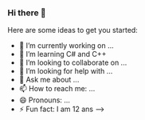 ### Hi there 👋


Here are some ideas to get you started:

- 🔭 I’m currently working on ...
- 🌱 I’m learning C# and C++
- 👯 I’m looking to collaborate on ...
- 🤔 I’m looking for help with ...
- 💬 Ask me about ...
- 📫 How to reach me: ...
- 😄 Pronouns: ...
- ⚡ Fun fact: I am 12 ans
-->
